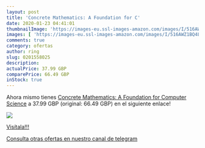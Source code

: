 ```yaml
---
layout: post
title: 'Concrete Mathematics: A Foundation for C'
date: 2020-01-23 04:41:01
thumbnailImage: 'https://images-eu.ssl-images-amazon.com/images/I/516AWZ1BQ4L._SL200_.jpg'
images: [ 'https://images-eu.ssl-images-amazon.com/images/I/516AWZ1BQ4L._SL200_.jpg' ]
comments: true
category: ofertas
author: ring
slug: 0201558025
description:
actualPrice: 37.99 GBP
comparePrice: 66.49 GBP
inStock: true
---
```


Ahora mismo tienes [Concrete Mathematics: A Foundation for Computer Science](https://www.amazon.com/dp/0201558025/?tag=redken08-20) a 37.99 GBP (original: 66.49 GBP) en el siguiente enlace!

[![](https://images-eu.ssl-images-amazon.com/images/I/516AWZ1BQ4L._SL200_.jpg)](https://www.amazon.com/dp/0201558025/?tag=redken08-20)

[Visítala!!!](https://www.amazon.com/dp/0201558025/?tag=redken08-20)

[Consulta otras ofertas en nuestro canal de telegram](https://t.me/s/ofertas25)

